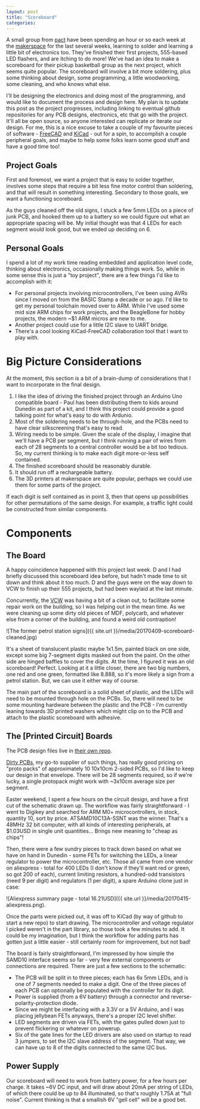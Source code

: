 ```yaml
---
layout: post
title: "Scoreboard"
categories: 
---
```


A small group from [pact](http://www.pactgroup.co.nz/) have been spending an hour or so each week at the [makerspace](http://dspace.org.nz) for the last several weeks, learning to solder and learning a little bit of electronics too. They've finished their first projects, 555-based LED flashers, and are itching to do more! We've had an idea to make a scoreboard for their pickup basketball group as the next project, which seems quite popular. The scoreboard will involve a bit more soldering, plus some thinking about design, some programming, a little woodworking, some cleaning, and who knows what else.

I'll be designing the electronics and doing most of the programming, and would like to document the process and design here. My plan is to update this post as the project progresses, including linking to eventual github repositories for any PCB designs, electronics, etc that go with the project. It'll all be open source, so anyone interested can replicate or iterate our design. For me, this is a nice excuse to take a couple of my favourite pieces of software - [FreeCAD](https://freecadweb.org/) and [KiCad](http://kicad-pcb.org/) - out for a spin, to accomplish a couple peripheral goals, and maybe to help some folks learn some good stuff and have a good time too!

Project Goals
---
First and foremost, we want a project that is easy to solder together, involves some steps that require a bit less fine motor control than soldering, and that will result in something interesting. Secondary to those goals, we want a functioning scoreboard.

As the guys cleaned off the old signs, I stuck a few 5mm LEDs on a piece of junk PCB, and hooked them up to a battery so we could figure out what an appropriate spacing will be. My initial thought was that 4 LEDs for each segment would look good, but we ended up deciding on 6.

Personal Goals
---
I spend a lot of my work time reading embedded and application level code, thinking about electronics, occasionally making things work. So, while in some sense this is just a "toy project", there are a few things I'd like to accomplish with it:

  * For personal projects involving microcontrollers, I've been using AVRs since I moved on from the BASIC Stamp a decade or so ago. I'd like to get my personal toolchain moved over to ARM. While I've used some mid size ARM chips for work projects, and the BeagleBone for hobby projects, the modern ~$1 ARM micros are new to me.
  * Another project could use for a little I2C slave to UART bridge.
  * There's a cool looking KiCad-FreeCAD collaboration tool that I want to play with.

Big Picture Considerations
===
At the moment, this section is a bit of a brain-dump of considerations that I want to incorporate in the final design.

1. I like the idea of driving the finished project through an Arduino Uno compatible board - Paul has been distributing them to kids around Dunedin as part of a kit, and I think this project could provide a good talking point for what's easy to do with Ardunio.
2. Most of the soldering needs to be through-hole, and the PCBs need to have clear silkscreening that's easy to read.
3. Wiring needs to be simple. Given the scale of the display, I imagine that we'll have a PCB per segment, but I think running a pair of wires from each of 28 segments to a central controller would be a bit too tedious. So, my current thinking is to make each digit more-or-less self contained.
4. The finished scoreboard should be reasonably durable.
5. It should run off a rechargeable battery.
6. The 3D printers at makerspace are quite popular, perhaps we could use them for some parts of the project.

If each digit is self contained as in point 3, then that opens up possibilities for other permutations of the same design. For example, a traffic light could be constructed from similar components.

Components
===
The Board
---
A happy coincidence happened with this project last week. D and I had briefly discussed this scoreboard idea before, but hadn't made time to sit down and think about it too much. D and the guys were on the way down to VCW to finish up their 555 projects, but had been waylaid at the last minute.

Concurrently, the [VCW](https://valleyworkspace.org) was having a bit of a clean out, to facilitate some repair work on the building, so I was helping out in the mean time. As we were cleaning up some dirty old pieces of MDF, polycarb, and whatever else from a corner of the building, and found a weird old contraption!

![The former petrol station signs]({{ site.url }}/media/20170409-scoreboard-cleaned.jpg)

It's a sheet of translucent plastic maybe 1x1.5m, painted black on one side, except some big 7-segment digits masked out from the paint. On the other side are hinged baffles to cover the digits. At the time, I figured it was an old scoreboard! Perfect. Looking at it a little closer, there are two big numbers, one red and one green, formatted like 8.888, so it's more likely a sign from a petrol station. But, we can use it either way of course.

The main part of the scoreboard is a solid sheet of plastic, and the LEDs will need to be mounted through hole on the PCBs. So, there will need to be some mounting hardware between the plastic and the PCB - I'm currently leaning towards 3D printed washers which might clip on to the PCB and attach to the plastic scoreboard with adhesive.

The [Printed Circuit] Boards
---
The PCB design files live in [their own repo](https://github.com/ianrrees/scoreboard-hardware).

[Dirty PCBs](http://dirtypcbs.com/), my go-to supplier of such things, has really good pricing on "proto packs" of approximately 10 10x10cm 2-sided PCBs, so I'd like to keep our design in that envelope. There will be 28 segments required, so if we're lucky, a single protopack might work with ~3x10cm average size per segment.

Easter weekend, I spent a few hours on the circuit design, and have a first cut of the schematic drawn up. The workflow was fairly straightforward - I went to Digikey and searched for ARM M0+ microcontrollers, in stock, quantity 10, sort by price. ATSAMD10C13A-SSNT was the winner. That's a 48MHz 32 bit computer, with all kinds of interesting peripherals, at $1.03USD in single unit quantities... Brings new meaning to "cheap as chips"!

Then, there were a few sundry pieces to track down based on what we have on hand in Dunedin - some FETs for switching the LEDs, a linear regulator to power the microcontroller, etc. Those all came from one vendor on aliexpress - total for 400 LEDs (I don't know if they'll want red or green, so got 200 of each), current limiting resistors, a hundred-odd transistors (need 9 per digit) and regulators (1 per digit), a spare Arduino clone just in case:

![Aliexpress summary page - total 16.21USD]({{ site.url }}/media/20170415-aliexpress.png).

Once the parts were picked out, it was off to KiCad (by way of github to start a new repo) to start drawing. The microcontroller and voltage regulator I picked weren't in the part library, so those took a few minutes to add. It could be my imagination, but I think the workflow for adding parts has gotten just a little easier - still certainly room for improvement, but not bad!

The board is fairly straightforward, I'm impressed by how simple the SAMD10 interface seems so far - very few external components or connections are required. There are just a few sections to the schematic:

  * The PCB will be split in to three pieces; each has 6x 5mm LEDs, and is one of 7 segments needed to make a digit.  One of the three pieces of each PCB can optionally be populated with the controller for its digit.
  * Power is supplied (from a 6V battery) through a connector and reverse-polarity-protection diode.
  * Since we might be interfacing with a 3.3V or a 5V Arduino, and I was placing jellybean FETs anyways, there's a proper I2C level shifter.
  * LED segments are driven via FETs, with the gates pulled down just to prevent flickering or whatever on powerup.
  * Six of the gate lines for the LED drivers are also used on startup to read 3 jumpers, to set the I2C slave address of the segment. That way, we can have up to 8 of the digits connected to the same I2C bus.

Power Supply
---
Our scoreboard will need to work from battery power, for a few hours per charge. It takes ~6V DC input, and will draw about 20mA per string of LEDs, of which there could be up to 84 illuminated, so that's roughly 1.75A at "full noise". Current thinking is that a smallish 6V "gell cell" will be a good bet.
